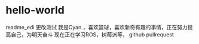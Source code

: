 # hello-world

readme_edi 更改测试
我是Cyan ，喜欢篮球，喜欢新奇有趣的事情，正在努力提高自己，为明天奋斗
现在正在学习ROS，树莓派等，
github pullrequest
